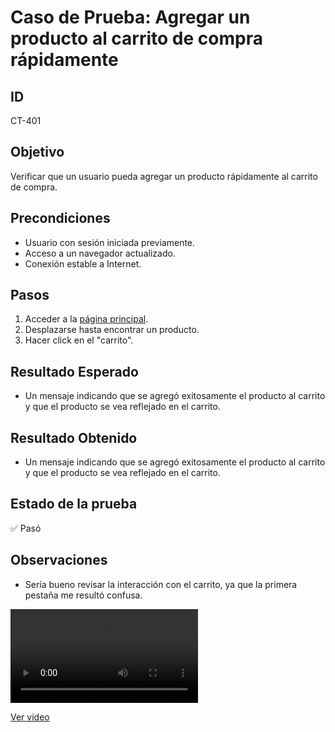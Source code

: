 # Caso de Prueba: Agregar un producto al carrito de compra rápidamente

## ID

CT-401

## Objetivo

Verificar que un usuario pueda agregar un producto rápidamente al carrito de compra.

## Precondiciones

- Usuario con sesión iniciada previamente.
- Acceso a un navegador actualizado.
- Conexión estable a Internet.

## Pasos

1. Acceder a la [página principal](https://roescr.com/).
2. Desplazarse hasta encontrar un producto.
3. Hacer click en el "carrito".

## Resultado Esperado

- Un mensaje indicando que se agregó exitosamente el producto al carrito y que el producto se vea reflejado en el carrito.

## Resultado Obtenido

- Un mensaje indicando que se agregó exitosamente el producto al carrito y que el producto se vea reflejado en el carrito.

## Estado de la prueba

✅ Pasó


## Observaciones

- Sería bueno revisar la interacción con el carrito, ya que la primera pestaña me resultó confusa.

<video src="Prueba1.mp4" controls>
    Tu navegador no soporta la reproducción de video.
</video>

[Ver video](./Prueba1.mp4)